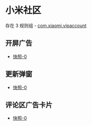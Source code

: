 # 小米社区

存在 3 规则组 - [com.xiaomi.vipaccount](/src/apps/com.xiaomi.vipaccount.ts)

## 开屏广告

- [快照-0](https://i.gkd.li/import/import/12841023)

## 更新弹窗

- [快照-0](https://i.gkd.li/import/import/12642466)

## 评论区广告卡片

- [快照-0](https://i.gkd.li/import/import/12642459)
